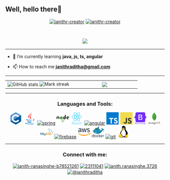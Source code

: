 ## Well, hello there👋

<p align="center">
	<a href="https://github.com/JanithR-creator">
		<img src="https://komarev.com/ghpvc/?username=janithr-creator&label=Profile%20views&color=0e75b6&style=flat" alt="janithr-creator" /></a>
	<a href="https://github.com/JanithR-creator">
		<img src="https://img.shields.io/github/followers/janithr-creator?label=Followers" alt="janithr-creator" /></a>
</p>
<br/>
<p align="center">
	<a href="https://github.com/JanithR-creator">
		<img src="https://readme-typing-svg.herokuapp.com?lines=Computer+Science+Student;fullstack+developer;DS%20|%20AI%20|%20ML%20Enthusiastic;Always%20learning%20new%20things&center=true&width=380&height=45"></a>
</p>

---

- 🌱 I’m currently learning **java, js, ts, angular**

- 📫 How to reach me **janithraditha@gmail.com**

---
 <p  align="center">
<table border="0" align="center">
<tr border="0">
<td width="50%" align="center">

  <img align="center" src="https://github-readme-stats.vercel.app/api?username=janithr-creator&show_icons=true&include_all_commits=true&theme=dark&hide_border=true" alt="GitHub stats" />
  <img  title="🔥 Get streak stats for your profile at git.io/streak-stats" alt="Mark streak" src="https://github-readme-streak-stats.herokuapp.com/?user=janithr-creator&theme=dark&hide_border=true" />

</td>

<td width="50%" align="center">
   <img  align="center"  src="https://github-readme-stats.anuraghazra1.vercel.app/api/top-langs/?username=janithr-creator&theme=dark&hide_border=true&no-bg=true&no-frame=true&langs_count=10"/>
</td>
</tr>
</table>
</p> 

---

<h3 align="center">Languages and Tools:</h3>
<p align="center"> 
<a href="https://www.cprogramming.com/" target="_blank" rel="noreferrer"> <img src="https://raw.githubusercontent.com/devicons/devicon/master/icons/c/c-original.svg" alt="c" width="40" height="40"/></a> 
<a href="https://www.java.com" target="_blank" rel="noreferrer"> <img src="https://raw.githubusercontent.com/devicons/devicon/master/icons/java/java-original.svg" alt="java" width="40" height="40"/></a>
<a href="https://spring.io/" target="_blank" rel="noreferrer"> <img src="https://www.vectorlogo.zone/logos/springio/springio-icon.svg" alt="spring" width="40" height="40"/></a>
<a href="https://nodejs.org" target="_blank" rel="noreferrer"> <img src="https://raw.githubusercontent.com/devicons/devicon/master/icons/nodejs/nodejs-original-wordmark.svg" alt="nodejs" width="40" height="40"/></a>
<a href="https://reactjs.org/" target="_blank" rel="noreferrer"> <img src="https://raw.githubusercontent.com/devicons/devicon/master/icons/react/react-original-wordmark.svg" alt="react" width="40" height="40"/></a> 
<a href="https://angular.io" target="_blank" rel="noreferrer"> <img src="https://angular.io/assets/images/logos/angular/angular.svg" alt="angular" width="40" height="40"/></a> 
<a href="https://www.typescriptlang.org/" target="_blank" rel="noreferrer"> <img src="https://raw.githubusercontent.com/devicons/devicon/master/icons/typescript/typescript-original.svg" alt="typescript" width="40" height="40"/></a>
<a href="https://developer.mozilla.org/en-US/docs/Web/JavaScript" target="_blank" rel="noreferrer"> <img src="https://raw.githubusercontent.com/devicons/devicon/master/icons/javascript/javascript-original.svg" alt="javascript" width="40" height="40"/></a> 
<a href="https://getbootstrap.com" target="_blank" rel="noreferrer"> <img src="https://raw.githubusercontent.com/devicons/devicon/master/icons/bootstrap/bootstrap-plain-wordmark.svg" alt="bootstrap" width="40" height="40"/></a>
<a href="https://www.mongodb.com/" target="_blank" rel="noreferrer"> <img src="https://raw.githubusercontent.com/devicons/devicon/master/icons/mongodb/mongodb-original-wordmark.svg" alt="mongodb" width="40" height="40"/></a>
<a href="https://www.mysql.com/" target="_blank" rel="noreferrer"> <img src="https://raw.githubusercontent.com/devicons/devicon/master/icons/mysql/mysql-original-wordmark.svg" alt="mysql" width="40" height="40"/></a>
<a href="https://firebase.google.com/" target="_blank" rel="noreferrer"> <img src="https://www.vectorlogo.zone/logos/firebase/firebase-icon.svg" alt="firebase" width="40" height="40"/></a>
<a href="https://aws.amazon.com" target="_blank" rel="noreferrer"> <img src="https://raw.githubusercontent.com/devicons/devicon/master/icons/amazonwebservices/amazonwebservices-original-wordmark.svg" alt="aws" width="40" height="40"/></a>
<a href="https://www.docker.com/" target="_blank" rel="noreferrer"> <img src="https://raw.githubusercontent.com/devicons/devicon/master/icons/docker/docker-original-wordmark.svg" alt="docker" width="40" height="40"/></a>
<a href="https://git-scm.com/" target="_blank" rel="noreferrer"> <img src="https://www.vectorlogo.zone/logos/git-scm/git-scm-icon.svg" alt="git" width="40" height="40"/></a> 
<a href="https://www.linux.org/" target="_blank" rel="noreferrer"> <img src="https://raw.githubusercontent.com/devicons/devicon/master/icons/linux/linux-original.svg" alt="linux" width="40" height="40"/></a> 
</p>

---

<h3 align="center">Connect with me:</h3>
<p align="center">
<a href="https://linkedin.com/in/janith-ranasinghe-b78521261" target="blank"><img align="center" src="https://raw.githubusercontent.com/rahuldkjain/github-profile-readme-generator/master/src/images/icons/Social/linked-in-alt.svg" alt="janith-ranasinghe-b78521261" height="30" width="40" /></a>
<a href="https://stackoverflow.com/users/23111041" target="blank"><img align="center" src="https://raw.githubusercontent.com/rahuldkjain/github-profile-readme-generator/master/src/images/icons/Social/stack-overflow.svg" alt="23111041" height="30" width="40" /></a>
<a href="https://fb.com/janith.ranasinghe.3726" target="blank"><img align="center" src="https://raw.githubusercontent.com/rahuldkjain/github-profile-readme-generator/master/src/images/icons/Social/facebook.svg" alt="janith.ranasinghe.3726" height="30" width="40" /></a>
<a href="https://medium.com/@janithraditha" target="blank"><img align="center" src="https://raw.githubusercontent.com/rahuldkjain/github-profile-readme-generator/master/src/images/icons/Social/medium.svg" alt="@janithraditha" height="30" width="40" /></a>
</p>
